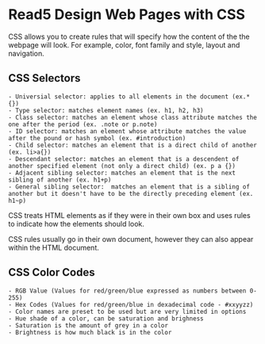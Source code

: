 # Read5 Design Web Pages with CSS

CSS allows you to create rules that will specify how the content of the the webpage will look. For example, color, font family and style, layout and navigation. 

## CSS Selectors
    - Universial selector: applies to all elements in the document (ex.* {})
    - Type selector: matches element names (ex. h1, h2, h3)
    - Class selector: matches an element whose class attribute matches the one after the period (ex. .note or p.note)
    - ID selector: matches an element whose attribute matches the value after the pound or hash symbol (ex. #introduction)
    - Child selector: matches an element that is a direct child of another (ex. li>a{})
    - Descendant selector: matches an element that is a descendent of another specified element (not only a direct child) (ex. p a {})
    - Adjacent sibling selector: matches an element that is the next sibling of another (ex. h1+p)
    - General sibling selector:  matches an element that is a sibling of another but it doesn't have to be the directly preceding element (ex. h1~p)

CSS treats HTML elements as if they were in their own box and uses rules to indicate how the elements should look. 

CSS rules usually go in their own document, however they can also appear within the HTML document. 

## CSS Color Codes
    - RGB Value (Values for red/green/blue expressed as numbers between 0-255)
    - Hex Codes (Values for red/green/blue in dexadecimal code - #xxyyzz)
    - Color names are preset to be used but are very limited in options
    - Hue shade of a color, can be saturation and brighness
    - Saturation is the amount of grey in a color
    - Brightness is how much black is in the color
